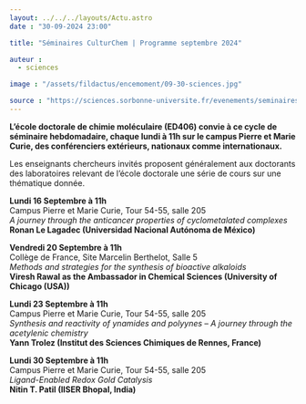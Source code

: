 ```yaml
---
layout: ../../../layouts/Actu.astro
date : "30-09-2024 23:00"

title: "Séminaires CulturChem | Programme septembre 2024"

auteur :
  - sciences

image : "/assets/fildactus/encemoment/09-30-sciences.jpg"

source : "https://sciences.sorbonne-universite.fr/evenements/seminaires-culturchem-programme-septembre-2024"
---
```


__L’école doctorale de chimie moléculaire (ED406) convie à ce cycle de séminaire hebdomadaire, chaque lundi à 11h sur le campus Pierre et Marie Curie, des conférenciers extérieurs, nationaux comme internationaux.__

Les enseignants chercheurs invités proposent généralement aux doctorants des laboratoires relevant de l’école doctorale une série de cours sur une thématique donnée.


__Lundi 16 Septembre à 11h__  
Campus Pierre et Marie Curie, Tour 54-55, salle 205  
_A journey through the anticancer properties of cyclometalated complexes_  
__Ronan Le Lagadec (Universidad Nacional Autónoma de México)__

__Vendredi 20 Septembre à 11h__  
Collège de France, Site Marcelin Berthelot, Salle 5  
_Methods and strategies for the synthesis of bioactive alkaloids_  
__Viresh Rawal as the Ambassador in Chemical Sciences (University of Chicago (USA))__

__Lundi 23 Septembre à 11h__  
Campus Pierre et Marie Curie, Tour 54-55, salle 205  
_Synthesis and reactivity of ynamides and polyynes – A journey through the acetylenic chemistry_  
__Yann Trolez (Institut des Sciences Chimiques de Rennes, France)__

__Lundi 30 Septembre à 11h__  
Campus Pierre et Marie Curie, Tour 54-55, salle 205  
_Ligand-Enabled Redox Gold Catalysis_  
__Nitin T. Patil (IISER Bhopal, India)__